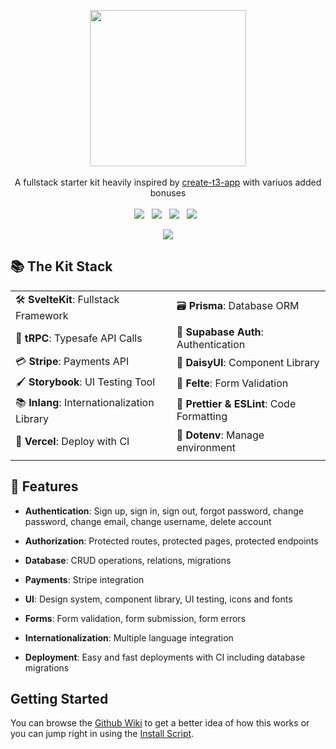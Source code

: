 <p align="center">
     <img src="https://svgshare.com/i/vcw.svg" height="250"/>
     </br> </br>
     A fullstack starter kit heavily inspired by <a href="https://create.t3.gg/">create-t3-app</a> with variuos added bonuses
     </br> </br>
     <img src="https://img.shields.io/badge/SvelteKit-FF3F00?style=for-the-badge&logo=svelte&logoColor=white"/>&nbsp;&nbsp;
     <img src="https://img.shields.io/badge/TypeScript-007ACC?style=for-the-badge&logo=typescript&logoColor=white"/>&nbsp;&nbsp;
     <img src="https://img.shields.io/badge/Supabase-2A9D69?style=for-the-badge&logo=supabase&logoColor=white"/>&nbsp;&nbsp;
     <img src="https://img.shields.io/badge/Vercel-000000?style=for-the-badge&logo=vercel&logoColor=white"/>&nbsp;&nbsp;
 </p>

 <p align="center">
  <a href="https://discord.gg/ExwxXtdUvh">
     <img src="https://img.shields.io/discord/1149671113362776184?color=%235865F2&label=&logo=discord&logoColor=white&style=for-the-badge">
  </a>
 </p>
  
## 📚 The Kit Stack

|  |  |
|--|--|
| 🛠️ **SvelteKit**: Fullstack Framework | 🗃️ **Prisma**: Database ORM |
| 🧹 **tRPC**: Typesafe API Calls | 🔐 **Supabase Auth**: Authentication |
| 💳 **Stripe**: Payments API | 🎨 **DaisyUI**: Component Library |
| 🖌 **Storybook**: UI Testing Tool | 📝 **Felte**: Form Validation |
| 📚 **Inlang**: Internationalization Library | 📃 **Prettier & ESLint**: Code Formatting |
| 🤖 **Vercel**: Deploy with CI | 🧩 **Dotenv**: Manage environment |
|  |  |

 
  
 
  
 
  
 

 
 


  
 

 
  
 
  
 
  
## 🔌 Features
  
- **Authentication**: Sign up, sign in, sign out, forgot password, change password, change email, change username, delete account
  
- **Authorization**: Protected routes, protected pages, protected endpoints
  
- **Database**: CRUD operations, relations, migrations

- **Payments**: Stripe integration
  
- **UI**: Design system, component library, UI testing, icons and fonts
  
- **Forms**: Form validation, form submission, form errors

- **Internationalization**: Multiple language integration
  
- **Deployment**: Easy and fast deployments with CI including database migrations
  
## Getting Started
  
You can browse the [Github Wiki](https://github.com/albbus-stack/kit-stack/wiki) to get a better idea of how this works or you can jump right in using the [Install Script](https://github.com/albbus-stack/kit-stack/wiki/Install-Script).

